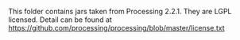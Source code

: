 This folder contains jars taken from Processing 2.2.1.
They are LGPL licensed. Detail can be found at https://github.com/processing/processing/blob/master/license.txt